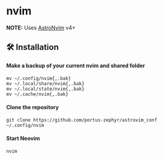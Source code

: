# nvim

**NOTE:** Uses [AstroNvim](https://github.com/AstroNvim/AstroNvim) v4+

## 🛠️ Installation

#### Make a backup of your current nvim and shared folder

```shell
mv ~/.config/nvim{,.bak}
mv ~/.local/share/nvim{,.bak}
mv ~/.local/state/nvim{,.bak}
mv ~/.cache/nvim{,.bak}
```

#### Clone the repository

```shell
git clone https://github.com/portus-zephyr/astrovim_conf ~/.config/nvim
```

#### Start Neovim

```shell
nvim
```
